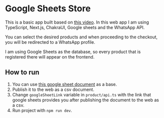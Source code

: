 # Google Sheets Store

This is a basic app built based on [this video](https://youtu.be/DgPcpte1eoA). In this web app I am using TypeScript, Next.js, ChakraUI, Google sheets and the WhatsApp API.

You can select the desired products and when proceeding to the checkout, you will be redirected to a WhatsApp profile.

I am using Google Sheets as the database, so every product that is registered there will appear on the frontend.

## How to run

1. You can use [this google sheet document](https://docs.google.com/spreadsheets/d/1Qq38enSWKPWt8CwYdAZEpiWI-9njUbDnqcyjL9p4zxE/edit?usp=sharing) as a base.
2. Publish it to the web as a csv document.
3. Change `googleSheetLink` variable in `product/api.ts` with the link that google sheets provides you after publishing the document to the web as a csv.
4. Run project with `npm run dev`.
